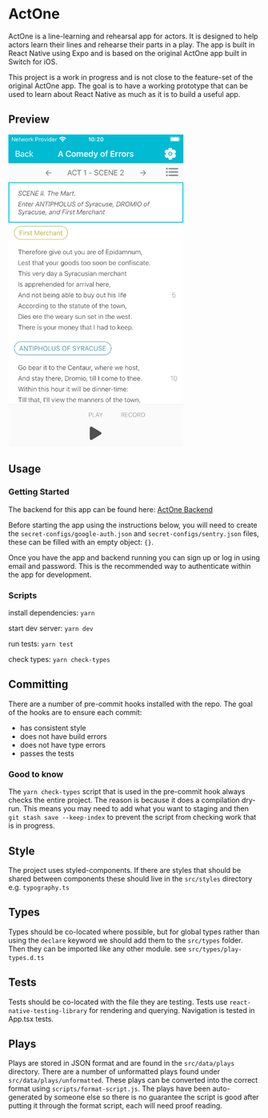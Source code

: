 # ActOne

ActOne is a line-learning and rehearsal app for actors. It is designed to help
actors learn their lines and rehearse their parts in a play. The app is
built in React Native using Expo and is based on the original ActOne app built
in Switch for iOS.

This project is a work in progress and is not close to the feature-set of
the original ActOne app. The goal is to have a working prototype that can be
used to learn about React Native as much as it is to build a useful app.

## Preview

<!-- use width attribute as GitHub sanitisation removes style attributes -->
<img src="readme/assets/play-preview.png" alt="Play screen preview" width="350px" />

## Usage

### Getting Started

The backend for this app can be found here: [ActOne Backend](https://github.com/olivierwilkinson/act-one-backend)

Before starting the app using the instructions below, you will need to create the `secret-configs/google-auth.json` and `secret-configs/sentry.json` files, these can be filled with an empty object: `{}`.

Once you have the app and backend running you can sign up or log in using email and password. This is the recommended way to authenticate within the app for development.

### Scripts

install dependencies: `yarn`

start dev server: `yarn dev`

run tests: `yarn test`

check types: `yarn check-types`

## Committing

There are a number of pre-commit hooks installed with the repo. The goal of the
hooks are to ensure each commit:

- has consistent style
- does not have build errors
- does not have type errors
- passes the tests

### Good to know

The `yarn check-types` script that is used in the pre-commit hook always checks
the entire project. The reason is because it does a compilation dry-run. This
means you may need to add what you want to staging and then
`git stash save --keep-index` to prevent the script from checking work that is
in progress.

## Style

The project uses styled-components. If there are styles that should be shared
between components these should live in the `src/styles` directory e.g.
`typography.ts`

## Types

Types should be co-located where possible, but for global types rather than
using the `declare` keyword we should add them to the `src/types` folder.
Then they can be imported like any other module. see `src/types/play-types.d.ts`

## Tests

Tests should be co-located with the file they are testing.
Tests use `react-native-testing-library` for rendering and querying.
Navigation is tested in App.tsx tests.

## Plays

Plays are stored in JSON format and are found in the `src/data/plays` directory.
There are a number of unformatted plays found under `src/data/plays/unformatted`.
These plays can be converted into the correct format using
`scripts/format-script.js`. The plays have been auto-generated by someone else
so there is no guarantee the script is good after putting it through the format
script, each will need proof reading.
